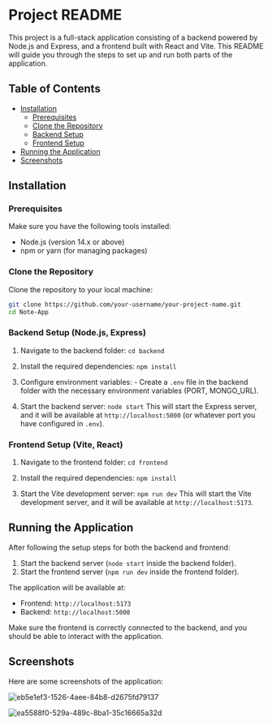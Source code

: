 # Project README

This project is a full-stack application consisting of a backend powered by Node.js and Express, and a frontend built with React and Vite. This README will guide you through the steps to set up and run both parts of the application.

## Table of Contents

- [Installation](#installation)
  - [Prerequisites](#prerequisites)
  - [Clone the Repository](#clone-the-repository)
  - [Backend Setup](#backend-setup-nodejs-express)
  - [Frontend Setup](#frontend-setup-vite-react)
- [Running the Application](#running-the-application)
- [Screenshots](#screenshots)

## Installation

### Prerequisites

Make sure you have the following tools installed:

- Node.js (version 14.x or above)
- npm or yarn (for managing packages)

### Clone the Repository

Clone the repository to your local machine:

```bash
git clone https://github.com/your-username/your-project-name.git
cd Note-App
```

### Backend Setup (Node.js, Express)

1. Navigate to the backend folder:
   `
    cd backend
    `

2. Install the required dependencies:
   `
    npm install
    `

3. Configure environment variables: - Create a `.env` file in the backend folder with the necessary environment variables (PORT, MONGO_URL).

4. Start the backend server:
   `
    node start
    `
   This will start the Express server, and it will be available at `http://localhost:5000` (or whatever port you have configured in `.env`).

### Frontend Setup (Vite, React)

1. Navigate to the frontend folder:
   `
    cd frontend
    `

2. Install the required dependencies:
   `
    npm install
    `

3. Start the Vite development server:
   `
    npm run dev
    `
   This will start the Vite development server, and it will be available at `http://localhost:5173`.

## Running the Application

After following the setup steps for both the backend and frontend:

1. Start the backend server (`node start` inside the backend folder).
2. Start the frontend server (`npm run dev` inside the frontend folder).

The application will be available at:

- Frontend: `http://localhost:5173`
- Backend: `http://localhost:5000`

Make sure the frontend is correctly connected to the backend, and you should be able to interact with the application.

## Screenshots

Here are some screenshots of the application:

![eb5e1ef3-1526-4aee-84b8-d2675fd79137](https://github.com/user-attachments/assets/329ba9d1-fecf-4e46-88dd-c96e48e22e34)

![ea5588f0-529a-489c-8ba1-35c16665a32d](https://github.com/user-attachments/assets/e75ab306-b351-45bc-bf4f-da8b34c89619)
